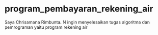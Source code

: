 # program_pembayaran_rekening_air
Saya Chrisamana Rimbunta. N ingin menyelesaikan tugas algoritma dan pemrograman yaitu program rekening air
